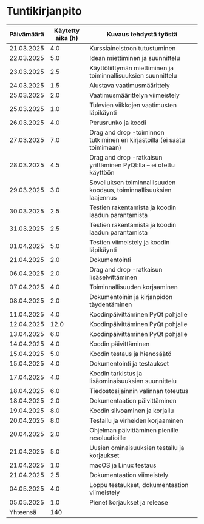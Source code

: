 # Tuntikirjanpito

| Päivämäärä | Käytetty aika (h) | Kuvaus tehdystä työstä                 |
|------------|-------------------|----------------------------------------|
| 21.03.2025 | 4.0               | Kurssiaineistoon tutustuminen          |
| 22.03.2025 | 5.0               | Idean miettiminen ja suunnittelu       |
| 23.03.2025 | 2.5               | Käyttöliittymän miettiminen ja toiminnallisuuksien suunnittelu |
| 24.03.2025 | 1.5               | Alustava vaatimusmäärittely            |
| 25.03.2025 | 2.0               | Vaatimusmäärittelyn viimeistely        |
| 25.03.2025 | 1.0               | Tulevien viikkojen vaatimusten läpikäynti |
| 26.03.2025 | 4.0               | Perusrunko ja koodi |
| 27.03.2025 | 7.0               | Drag and drop -toiminnon tutkiminen eri kirjastoilla (ei saatu toimimaan) |
| 28.03.2025 | 4.5               | Drag and drop -ratkaisun yrittäminen PyQt:lla – ei otettu käyttöön |
| 29.03.2025 | 3.0               | Sovelluksen toiminnallisuuden koodaus, toiminnallisuuksien laajennus |
| 30.03.2025 | 2.5               | Testien rakentamista ja koodin laadun parantamista |
| 31.03.2025 | 2.5               | Testien rakentamista ja koodin laadun parantamista |
| 01.04.2025 | 5.0               | Testien viimeistely ja koodin läpikäynti |
| 21.04.2025 | 2.0               | Dokumentointi |
| 06.04.2025 | 2.0               | Drag and drop -ratkaisun lisäselvittäminen |
| 07.04.2025 | 4.0               | Toiminnallisuuden korjaaminen |
| 08.04.2025 | 2.0               | Dokumentoinin ja kirjanpidon täydentäminen|
| 11.04.2025 | 4.0               | Koodinpäivittäminen PyQt pohjalle |
| 12.04.2025 | 12.0              | Koodinpäivittäminen PyQt pohjalle |
| 13.04.2025 | 6.0               | Koodinpäivittäminen PyQt pohjalle |
| 14.04.2025 | 4.0               | Koodin päivittäminen |
| 15.04.2025 | 5.0               | Koodin testaus ja hienosäätö|
| 15.04.2025 | 4.0               | Dokumentointi ja testaukset|
| 17.04.2025 | 4.0               | Koodin tarkistus ja lisäominaisuuksien suunnittelu|
| 18.04.2025 | 6.0               | Tiedostosijainnin valinnan toteutus|
| 18.04.2025 | 2.0               | Dokumentaation päivittäminen|
| 19.04.2025 | 8.0               | Koodin siivoaminen ja korjailu|
| 20.04.2025 | 8.0               | Testailu ja virheiden korjaaminen|
| 20.04.2025 | 2.0               | Ohjelman päivittäminen pienille resoluutioille     |
| 21.04.2025 | 5.0               | Uusien ominaisuuksien testailu ja korjaukset|
| 21.04.2025 | 1.0               | macOS ja Linux testaus |
| 21.04.2025 | 2.5               | Dokumentaation viimeistely |    
|04.05.2025 | 4.0               | Loppu testaukset, dokumentaation viimeistely  |   
|05.05.2025 | 1.0               | Pienet korjaukset ja release  |   
|Yhteensä   | 140       
